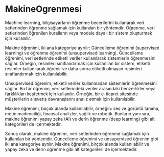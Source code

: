 # MakineOgrenmesi

Machine learning, bilgisayarların öğrenme becerilerini kullanarak veri setlerinden öğrenme sağlamak için kullanılan bir yöntemdir. Öğrenme, veri setlerinden öğrenilen kuralların veya modele dayalı bir sistem oluşturmak için kullanılır.

Makine öğrenimi, iki ana kategoriye ayrılır: Güncelleme öğrenimi (supervised learning) ve öğrenme öğrenimi (unsupervised learning). Güncelleme öğrenimi, veri setlerinde etiketli veriler kullanılarak sistemlerin öğrenmesini sağlar. Örneğin, resimleri sınıflandırmak için kullanılan bir sistem, etiketli resimler kullanılarak öğrenir ve daha sonra etiketli olmayan resimleri sınıflandırmak için kullanılabilir.

Unsupervised öğrenim, etiketli veriler kullanmadan sistemlerin öğrenmesini sağlar. Bu tür öğrenim, veri setlerindeki veriler arasındaki benzerlikler veya farklılıkları keşfetmek için kullanılır. Örneğin, bir e-ticaret sitesinde müşterilerin alışveriş davranışlarını analiz etmek için kullanılabilir.

Makine öğrenimi, birçok alanda kullanılabilir, örneğin: ses ve görüntü tanıma, metin madenciliği, finansal analizler, sağlık ve robotik. Bunların yanı sıra, makine öğrenimi yapay zeka (AI) ve derin öğrenme (deep learning) gibi alt kategorileri de içermektedir.

Sonuç olarak, makine öğrenimi, veri setlerinden öğrenme sağlamak için kullanılan bir yöntemdir. Güncelleme öğrenimi ve unsupervised öğrenim gibi iki ana kategoriye ayrılır. Makine öğrenimi, birçok alanda kullanılabilir ve yapay zeka ve derin öğrenme gibi alt kategorileri de içermektedir.
